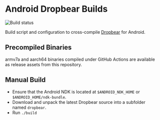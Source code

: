 Android Dropbear Builds
=======================

![Build status](https://github.com/ribbons/android-dropbear/workflows/Build/badge.svg)

Build script and configuration to cross-compile
[Dropbear](https://matt.ucc.asn.au/dropbear/dropbear.html) for Android.


Precompiled Binaries
--------------------

armv7a and aarch64 binaries compiled under GitHub Actions are available as
release assets from this repository.


Manual Build
------------

* Ensure that the Android NDK is located at `$ANDROID_NDK_HOME` or
  `$ANDROID_HOME/ndk-bundle`.
* Download and unpack the latest Dropbear source into a subfolder named
  `dropbear`.
* Run `./build`
